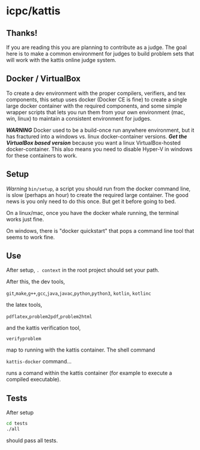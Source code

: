 # icpc/kattis

## Thanks!

If you are reading this you are planning to contribute as a judge.  The goal
here is to make a common environment for judges to build problem sets that
will work with the kattis online judge system.

## Docker / VirtualBox

To create a dev environment with the proper compilers, verifiers,
and tex components, this setup uses docker (Docker CE is fine) to create a single large docker container with the required components, and some simple wrapper scripts that lets you run them from your own environment (mac, win, linux) to maintain a consistent environment for judges.

***WARNING*** Docker used to be a build-once run anywhere environment, but it has fractured into a windows vs. linux docker-container versions.  ***Get the VirtualBox based version*** because you want a linux VirtualBox-hosted docker-container.  This also means you need to disable Hyper-V in windows for these containers to work.
## Setup

*Warning* `bin/setup`, a script you should run from the docker command line, is slow (perhaps an hour) to create the required large container.  The good news is you only need to do this once.  But get it before going to bed.

On a linux/mac, once you have the docker whale running, the terminal works just fine.

On windows, there is "docker quickstart" that pops a command line tool that seems to work fine.

## Use

After setup, `. context` in the root project should set your path.

After this, the dev tools,

`git`,`make`,`g++`,`gcc`,`java`,`javac`,`python`,`python3`, `kotlin`, `kotlinc`

the latex tools,

`pdflatex`,`problem2pdf`,`problem2html`

and the kattis verification tool,

`verifyproblem`

map to running with the kattis container. The shell command

`kattis-docker` command...

runs a comand within the kattis container (for example to execute a compiled executable).

## Tests

After setup

```bash
cd tests
./all
```

should pass all tests.


